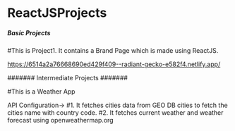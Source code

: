 # ReactJSProjects


#####  Basic Projects  #####
#This is Project1. It contains a Brand Page which is made using ReactJS.

 https://6514a2a76668690ed429f409--radiant-gecko-e582f4.netlify.app/



#######  Intermediate Projects  #######

#This is a Weather App 



API Configuration->
#1. It fetches cities data from GEO DB cities to fetch the cities name with country code.
#2. It fetches current weather and weather forecast using openweathermap.org 
